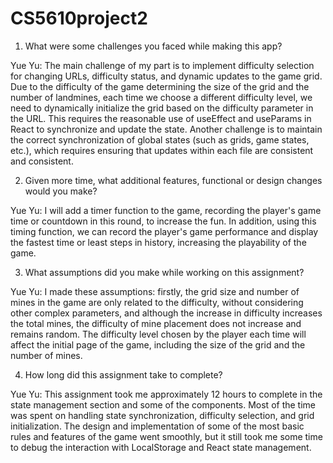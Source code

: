 # CS5610project2

1. What were some challenges you faced while making this app?
   
Yue Yu: The main challenge of my part is to implement difficulty selection for changing URLs, difficulty status, and dynamic updates to the game grid. Due to the difficulty of the game determining the size of the grid and the number of landmines, each time we choose a different difficulty level, we need to dynamically initialize the grid based on the difficulty parameter in the URL. This requires the reasonable use of useEffect and useParams in React to synchronize and update the state. Another challenge is to maintain the correct synchronization of global states (such as grids, game states, etc.), which requires ensuring that updates within each file are consistent and consistent.

2. Given more time, what additional features, functional or design changes would you make?
   
Yue Yu: I will add a timer function to the game, recording the player's game time or countdown in this round, to increase the fun. In addition, using this timing function, we can record the player's game performance and display the fastest time or least steps in history, increasing the playability of the game.

3. What assumptions did you make while working on this assignment?
   
Yue Yu: I made these assumptions: firstly, the grid size and number of mines in the game are only related to the difficulty, without considering other complex parameters, and although the increase in difficulty increases the total mines, the difficulty of mine placement does not increase and remains random. The difficulty level chosen by the player each time will affect the initial page of the game, including the size of the grid and the number of mines.

4. How long did this assignment take to complete?
   
Yue Yu: This assignment took me approximately 12 hours to complete in the state management section and some of the components. Most of the time was spent on handling state synchronization, difficulty selection, and grid initialization. The design and implementation of some of the most basic rules and features of the game went smoothly, but it still took me some time to debug the interaction with LocalStorage and React state management.
